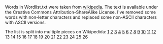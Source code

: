 Words in Wordlist.txt were taken from [wikipedia](https://en.wiktionary.org/wiki/Wiktionary:Frequency_lists#English). 
The text is available under the Creative Commons Attribution-ShareAlike License. I've removed some words with non-letter characters and
replaced some non-ASCII characters with ASCII versions. 

The list is split into multiple pieces on Wikipedida:
[1](https://en.wiktionary.org/wiki/Wiktionary:Frequency_lists/TV/2006/1-1000) [2](https://en.wiktionary.org/wiki/Wiktionary:Frequency_lists/TV/2006/1001-2000) [3](https://en.wiktionary.org/wiki/Wiktionary:Frequency_lists/TV/2006/2001-3000) [4](https://en.wiktionary.org/wiki/Wiktionary:Frequency_lists/TV/2006/3001-4000) [5](https://en.wiktionary.org/wiki/Wiktionary:Frequency_lists/TV/2006/4001-5000) [6](https://en.wiktionary.org/wiki/Wiktionary:Frequency_lists/TV/2006/5001-6000)  [7](https://en.wiktionary.org/wiki/Wiktionary:Frequency_lists/TV/2006/6001-7000) [8](https://en.wiktionary.org/wiki/Wiktionary:Frequency_lists/TV/2006/7001-8000) [9](https://en.wiktionary.org/wiki/Wiktionary:Frequency_lists/TV/2006/8001-9000) [10](https://en.wiktionary.org/wiki/Wiktionary:Frequency_lists/TV/2006/9001-10000) [11](https://en.wiktionary.org/wiki/Wiktionary:Frequency_lists/TV/2006/10001-12000) [12](https://en.wiktionary.org/wiki/Wiktionary:Frequency_lists/TV/2006/12001-14000) [13](https://en.wiktionary.org/wiki/Wiktionary:Frequency_lists/TV/2006/14001-16000) [14](https://en.wiktionary.org/wiki/Wiktionary:Frequency_lists/TV/2006/16001-18000) [15](https://en.wiktionary.org/wiki/Wiktionary:Frequency_lists/TV/2006/18001-20000) [16](https://en.wiktionary.org/wiki/Wiktionary:Frequency_lists/TV/2006/20001-22000) [17](https://en.wiktionary.org/wiki/Wiktionary:Frequency_lists/TV/2006/22001-24000) [18](https://en.wiktionary.org/wiki/Wiktionary:Frequency_lists/TV/2006/24001-26000) [19](https://en.wiktionary.org/wiki/Wiktionary:Frequency_lists/TV/2006/26001-28000) [20](https://en.wiktionary.org/wiki/Wiktionary:Frequency_lists/TV/2006/28001-30000) [21](https://en.wiktionary.org/wiki/Wiktionary:Frequency_lists/TV/2006/30001-32000) [22](https://en.wiktionary.org/wiki/Wiktionary:Frequency_lists/TV/2006/32001-34000) [23](https://en.wiktionary.org/wiki/Wiktionary:Frequency_lists/TV/2006/34001-36000) [24](https://en.wiktionary.org/wiki/Wiktionary:Frequency_lists/TV/2006/36001-38000) [25](https://en.wiktionary.org/wiki/Wiktionary:Frequency_lists/TV/2006/38001-40000) [26](https://en.wiktionary.org/wiki/Wiktionary:Frequency_lists/TV/2006/40001-41284)
